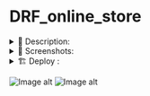 # DRF_online_store

<details><summary> 📄 Description: </summary>

**[Django REST Framework, React, Bootstrap, PostgreSQL, Python, JavaScript Redis, Celery, Docker Compose, Git, Nginx]**

REST API online store written using Django REST framework and PostgreSQL database.  
Implemented functionality:  
feedback on the product as well as the opportunity to comment on the feedback, 
shopping cart, differentiation of access rights, product rating system.  
Auto discount activation with celery.  
JWT authentication and authorization.  
Deployment is available using Docker Compose.


</details>

<details><summary> 📸 Screenshots: </summary>

![Image alt](https://github.com/Lioniys/DRF_online_store/raw/main/screenshots/2.png)
![Image alt](https://github.com/Lioniys/DRF_online_store/raw/main/screenshots/3.png)
![Image alt](https://github.com/Lioniys/DRF_online_store/raw/main/screenshots/4.png)
![Image alt](https://github.com/Lioniys/DRF_online_store/raw/main/screenshots/5.png)
![Image alt](https://github.com/Lioniys/DRF_online_store/raw/main/screenshots/6.png)
![Image alt](https://github.com/Lioniys/DRF_online_store/raw/main/screenshots/7.png)
![Image alt](https://github.com/Lioniys/DRF_online_store/raw/main/screenshots/8.png)
![Image alt](https://github.com/Lioniys/DRF_online_store/raw/main/screenshots/9.png)

</details>

<details><summary>🏗 Deploy :</summary>

```commandline
docker-compose up -d --build
```
</details>

![Image alt](https://github.com/Lioniys/DRF_online_store/raw/main/screenshots/online_store_.png)
![Image alt](https://github.com/Lioniys/DRF_online_store/raw/main/screenshots/1.png)